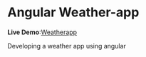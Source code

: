 
# Angular Weather-app

<strong>Live Demo</strong>:<a href=" https://rajkumarrkp.github.io/weatherapp/">Weatherapp</a>

Developing a weather app using angular
